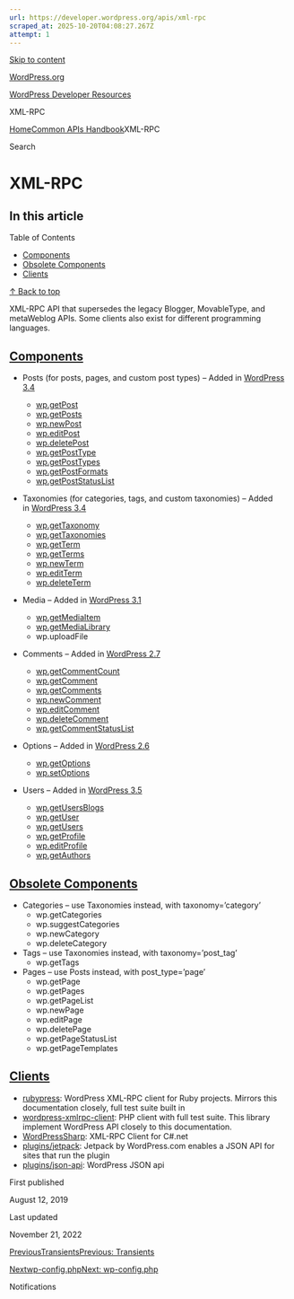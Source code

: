 ```yaml
---
url: https://developer.wordpress.org/apis/xml-rpc
scraped_at: 2025-10-20T04:08:27.267Z
attempt: 1
---
```


[Skip to content](https://developer.wordpress.org/apis/xml-rpc/#wp--skip-link--target)

[WordPress.org](https://wordpress.org/)

[WordPress Developer Resources](https://developer.wordpress.org/)

XML-RPC


[Home](https://developer.wordpress.org/)[Common APIs Handbook](https://developer.wordpress.org/apis/)XML-RPC

Search

# XML-RPC

## In this article

Table of Contents

- [Components](https://developer.wordpress.org/apis/xml-rpc/#components)
- [Obsolete Components](https://developer.wordpress.org/apis/xml-rpc/#obsolete-components)
- [Clients](https://developer.wordpress.org/apis/xml-rpc/#clients)

[↑ Back to top](https://developer.wordpress.org/apis/xml-rpc/#wp--skip-link--target)

XML-RPC API that supersedes the legacy Blogger, MovableType, and metaWeblog APIs. Some clients also exist for different programming languages.

## [Components](https://developer.wordpress.org/apis/xml-rpc/\#components)

- Posts (for posts, pages, and custom post types) – Added in [WordPress 3.4](https://developer.wordpress.org/support/wordpress-version/version-3-4/)
  - [wp.getPost](https://developer.wordpress.org/reference/classes/wp_xmlrpc_server/wp_getpost/)
  - [wp.getPosts](https://developer.wordpress.org/reference/classes/wp_xmlrpc_server/wp_getposts/)
  - [wp.newPost](https://developer.wordpress.org/reference/classes/wp_xmlrpc_server/wp_newpost/)
  - [wp.editPost](https://developer.wordpress.org/reference/classes/wp_xmlrpc_server/wp_editpost/)
  - [wp.deletePost](https://developer.wordpress.org/reference/classes/wp_xmlrpc_server/wp_deletepost/)
  - [wp.getPostType](https://developer.wordpress.org/reference/classes/wp_xmlrpc_server/wp_getposttype/)
  - [wp.getPostTypes](https://developer.wordpress.org/reference/classes/wp_xmlrpc_server/wp_getposttypes/)
  - [wp.getPostFormats](https://developer.wordpress.org/reference/classes/wp_xmlrpc_server/wp_getpostformats/)
  - [wp.getPostStatusList](https://developer.wordpress.org/reference/classes/wp_xmlrpc_server/wp_getpoststatuslist/)

- Taxonomies (for categories, tags, and custom taxonomies) – Added in [WordPress 3.4](https://developer.wordpress.org/support/wordpress-version/version-3-4/)
  - [wp.getTaxonomy](https://developer.wordpress.org/reference/classes/wp_xmlrpc_server/wp_gettaxonomy/)
  - [wp.getTaxonomies](https://developer.wordpress.org/reference/classes/wp_xmlrpc_server/wp_gettaxonomies/)
  - [wp.getTerm](https://developer.wordpress.org/reference/classes/wp_xmlrpc_server/wp_getterm/)
  - [wp.getTerms](https://developer.wordpress.org/reference/classes/wp_xmlrpc_server/wp_getterms/)
  - [wp.newTerm](https://developer.wordpress.org/reference/classes/wp_xmlrpc_server/wp_newterm/)
  - [wp.editTerm](https://developer.wordpress.org/reference/classes/wp_xmlrpc_server/wp_editterm/)
  - [wp.deleteTerm](https://developer.wordpress.org/reference/classes/wp_xmlrpc_server/wp_deleteterm/)
- Media – Added in [WordPress 3.1](https://developer.wordpress.org/support/wordpress-version/version-3-4/)
  - [wp.getMediaItem](https://developer.wordpress.org/reference/classes/wp_xmlrpc_server/wp_getmediaitem/)
  - [wp.getMediaLibrary](https://developer.wordpress.org/reference/classes/wp_xmlrpc_server/wp_getmedialibrary/)
  - wp.uploadFile
- Comments – Added in [WordPress 2.7](https://developer.wordpress.org/support/wordpress-version/version-3-4/)
  - [wp.getCommentCount](https://developer.wordpress.org/reference/classes/wp_xmlrpc_server/wp_getcommentcount/)
  - [wp.getComment](https://developer.wordpress.org/reference/classes/wp_xmlrpc_server/wp_getcomment/)
  - [wp.getComments](https://developer.wordpress.org/reference/classes/wp_xmlrpc_server/wp_getcomments/)
  - [wp.newComment](https://developer.wordpress.org/reference/classes/wp_xmlrpc_server/wp_newcomment/)
  - [wp.editComment](https://developer.wordpress.org/reference/classes/wp_xmlrpc_server/wp_editcomment/)
  - [wp.deleteComment](https://developer.wordpress.org/reference/classes/wp_xmlrpc_server/wp_deletecomment/)
  - [wp.getCommentStatusList](https://developer.wordpress.org/reference/classes/wp_xmlrpc_server/wp_getcommentstatuslist/)
- Options – Added in [WordPress 2.6](https://developer.wordpress.org/support/wordpress-version/version-2-6/)
  - [wp.getOptions](https://developer.wordpress.org/reference/classes/wp_xmlrpc_server/wp_getoptions/)
  - [wp.setOptions](https://developer.wordpress.org/reference/classes/wp_xmlrpc_server/wp_setoptions/)
- Users – Added in [WordPress 3.5](https://developer.wordpress.org/support/wordpress-version/version-3-5/)
  - [wp.getUsersBlogs](https://developer.wordpress.org/reference/classes/wp_xmlrpc_server/wp_getusersblogs/)
  - [wp.getUser](https://developer.wordpress.org/reference/classes/wp_xmlrpc_server/wp_getuser/)
  - [wp.getUsers](https://developer.wordpress.org/reference/classes/wp_xmlrpc_server/wp_getusers/)
  - [wp.getProfile](https://developer.wordpress.org/reference/classes/wp_xmlrpc_server/wp_getprofile/)
  - [wp.editProfile](https://developer.wordpress.org/reference/classes/wp_xmlrpc_server/wp_editprofile/)
  - [wp.getAuthors](https://developer.wordpress.org/reference/classes/wp_xmlrpc_server/wp_getauthors/)

## [Obsolete Components](https://developer.wordpress.org/apis/xml-rpc/\#obsolete-components)

- Categories – use Taxonomies instead, with taxonomy=’category’
  - wp.getCategories
  - wp.suggestCategories
  - wp.newCategory
  - wp.deleteCategory
- Tags – use Taxonomies instead, with taxonomy=’post\_tag’
  - wp.getTags
- Pages – use Posts instead, with post\_type=’page’
  - wp.getPage
  - wp.getPages
  - wp.getPageList
  - wp.newPage
  - wp.editPage
  - wp.deletePage
  - wp.getPageStatusList
  - wp.getPageTemplates

## [Clients](https://developer.wordpress.org/apis/xml-rpc/\#clients)

- [rubypress](https://github.com/zachfeldman/rubypress): WordPress XML-RPC client for Ruby projects. Mirrors this documentation closely, full test suite built in
- [wordpress-xmlrpc-client](http://letrunghieu.github.io/wordpress-xmlrpc-client/): PHP client with full test suite. This library implement WordPress API closely to this documentation.
- [WordPressSharp](http://abrudtkuhl.github.io/WordPressSharp/): XML-RPC Client for C#.net
- [plugins/jetpack](https://wordpress.org/plugins/jetpack): Jetpack by WordPress.com enables a JSON API for sites that run the plugin
- [plugins/json-api](https://wordpress.org/plugins/json-api/): WordPress JSON api

First published

August 12, 2019

Last updated

November 21, 2022

[PreviousTransientsPrevious: Transients](https://developer.wordpress.org/apis/transients/)

[Nextwp-config.phpNext: wp-config.php](https://developer.wordpress.org/apis/wp-config-php/)

Notifications